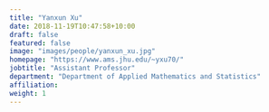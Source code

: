 ```yaml
---
title: "Yanxun Xu"
date: 2018-11-19T10:47:58+10:00
draft: false
featured: false
image: "images/people/yanxun_xu.jpg"
homepage: "https://www.ams.jhu.edu/~yxu70/"
jobtitle: "Assistant Professor"
department: "Department of Applied Mathematics and Statistics"
affiliation:
weight: 1
---
```

